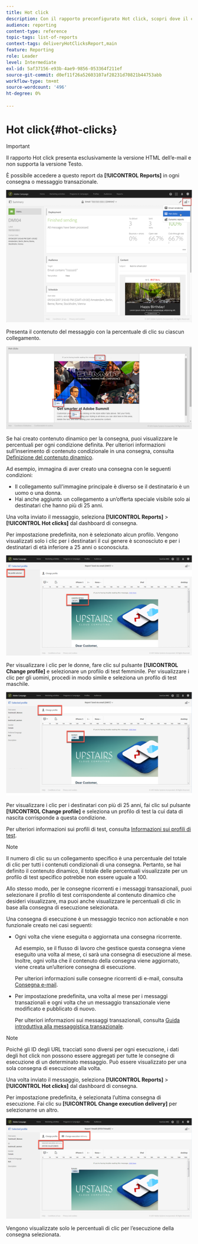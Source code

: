 ```yaml
---
title: Hot click
description: Con il rapporto preconfigurato Hot click, scopri dove il cliente ha fatto clic sulla consegna.
audience: reporting
content-type: reference
topic-tags: list-of-reports
context-tags: deliveryHotClicksReport,main
feature: Reporting
role: Leader
level: Intermediate
exl-id: 5af37156-e93b-4ae9-9856-053364f211ef
source-git-commit: d0ef11f26a52603107af28231d70821b44753abb
workflow-type: tm+mt
source-wordcount: '496'
ht-degree: 0%

---
```


# Hot click{#hot-clicks}

>[!IMPORTANT]
>
>Il rapporto Hot click presenta esclusivamente la versione HTML dell’e-mail e non supporta la versione Testo.

È possibile accedere a questo report da **[!UICONTROL Reports]** in ogni consegna o messaggio transazionale.

![](assets/delivery_reports_hot-clicks_4.png)

Presenta il contenuto del messaggio con la percentuale di clic su ciascun collegamento.

![](assets/delivery_reports_10.png)

Se hai creato contenuto dinamico per la consegna, puoi visualizzare le percentuali per ogni condizione definita. Per ulteriori informazioni sull’inserimento di contenuto condizionale in una consegna, consulta [Definizione del contenuto dinamico](../../designing/using/personalization.md#defining-dynamic-content-in-an-email).

Ad esempio, immagina di aver creato una consegna con le seguenti condizioni:

* Il collegamento sull&#39;immagine principale è diverso se il destinatario è un uomo o una donna.
* Hai anche aggiunto un collegamento a un’offerta speciale visibile solo ai destinatari che hanno più di 25 anni.

Una volta inviato il messaggio, seleziona **[!UICONTROL Reports]** > **[!UICONTROL Hot clicks]** dal dashboard di consegna.

Per impostazione predefinita, non è selezionato alcun profilo. Vengono visualizzati solo i clic per i destinatari il cui genere è sconosciuto e per i destinatari di età inferiore a 25 anni o sconosciuta.

![](assets/delivery_reports_hot-clicks_1.png)

Per visualizzare i clic per le donne, fare clic sul pulsante **[!UICONTROL Change profile]** e selezionare un profilo di test femminile. Per visualizzare i clic per gli uomini, procedi in modo simile e seleziona un profilo di test maschile.

![](assets/delivery_reports_hot-clicks_2.png)

Per visualizzare i clic per i destinatari con più di 25 anni, fai clic sul pulsante **[!UICONTROL Change profile]** e seleziona un profilo di test la cui data di nascita corrisponde a questa condizione.

Per ulteriori informazioni sui profili di test, consulta [Informazioni sui profili di test](../../audiences/using/managing-test-profiles.md).

>[!NOTE]
>
>Il numero di clic su un collegamento specifico è una percentuale del totale di clic per tutti i contenuti condizionali di una consegna. Pertanto, se hai definito il contenuto dinamico, il totale delle percentuali visualizzate per un profilo di test specifico potrebbe non essere uguale a 100.

Allo stesso modo, per le consegne ricorrenti e i messaggi transazionali, puoi selezionare il profilo di test corrispondente al contenuto dinamico che desideri visualizzare, ma puoi anche visualizzare le percentuali di clic in base alla consegna di esecuzione selezionata.

Una consegna di esecuzione è un messaggio tecnico non actionable e non funzionale creato nei casi seguenti:

* Ogni volta che viene eseguita o aggiornata una consegna ricorrente.

  Ad esempio, se il flusso di lavoro che gestisce questa consegna viene eseguito una volta al mese, ci sarà una consegna di esecuzione al mese. Inoltre, ogni volta che il contenuto della consegna viene aggiornato, viene creata un’ulteriore consegna di esecuzione.

  Per ulteriori informazioni sulle consegne ricorrenti di e-mail, consulta [Consegna e-mail](../../automating/using/email-delivery.md).

* Per impostazione predefinita, una volta al mese per i messaggi transazionali e ogni volta che un messaggio transazionale viene modificato e pubblicato di nuovo.

  Per ulteriori informazioni sui messaggi transazionali, consulta [Guida introduttiva alla messaggistica transazionale](../../channels/using/getting-started-with-transactional-msg.md).

>[!NOTE]
>
>Poiché gli ID degli URL tracciati sono diversi per ogni esecuzione, i dati degli hot click non possono essere aggregati per tutte le consegne di esecuzione di un determinato messaggio. Può essere visualizzato per una sola consegna di esecuzione alla volta.

Una volta inviato il messaggio, seleziona **[!UICONTROL Reports]** > **[!UICONTROL Hot clicks]** dal dashboard di consegna.

Per impostazione predefinita, è selezionata l’ultima consegna di esecuzione. Fai clic su **[!UICONTROL Change execution delivery]** per selezionarne un altro.

![](assets/delivery_reports_hot-clicks_3.png)

Vengono visualizzate solo le percentuali di clic per l’esecuzione della consegna selezionata.
